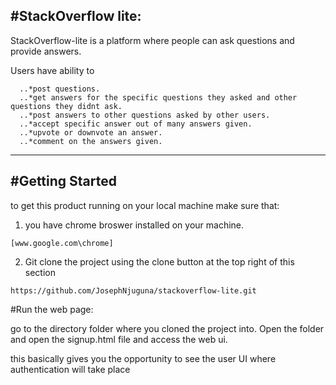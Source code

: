 #StackOverflow lite:
---

StackOverflow-lite is a platform where people can ask questions and provide answers.

Users have ability to
```
  ..*post questions.
  ..*get answers for the specific questions they asked and other questions they didnt ask.
  ..*post answers to other questions asked by other users.
  ..*accept specific answer out of many answers given.
  ..*upvote or downvote an answer.
  ..*comment on the answers given.
```
---

#Getting Started
---
to get this product running on your local machine make sure that:
 1. you have chrome broswer installed on your machine.
 ```
 [www.google.com\chrome]
 ```
 2. Git clone the project using the clone button at the top right of this section
 ```
https://github.com/JosephNjuguna/stackoverflow-lite.git
 ```

#Run the web page:

 go to the directory folder where you cloned the project into.
 Open the folder and open the signup.html file and access the web ui.

 this basically gives you the opportunity to see the user UI where authentication will take place
